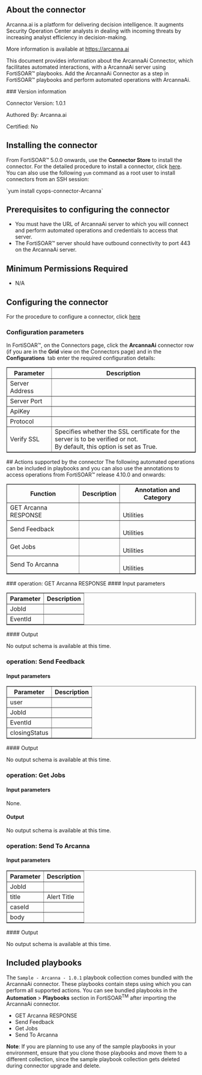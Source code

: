 ## About the connector
Arcanna.ai is a platform for delivering decision intelligence. 
It augments Security Operation Center analysts in dealing with incoming threats by increasing analyst efficiency in decision-making.

More information is available at https://arcanna.ai
<p>This document provides information about the ArcannaAi Connector, which facilitates automated interactions, with a ArcannaAi server using FortiSOAR&trade; playbooks. Add the ArcannaAi Connector as a step in FortiSOAR&trade; playbooks and perform automated operations with ArcannaAi.</p>
### Version information

Connector Version: 1.0.1


Authored By: Arcanna.ai

Certified: No
## Installing the connector
<p>From FortiSOAR&trade; 5.0.0 onwards, use the <strong>Connector Store</strong> to install the connector. For the detailed procedure to install a connector, click <a href="https://docs.fortinet.com/document/fortisoar/0.0.0/installing-a-connector/1/installing-a-connector" target="_top">here</a>.<br>You can also use the following <code>yum</code> command as a root user to install connectors from an SSH session:</p>
`yum install cyops-connector-Arcanna`

## Prerequisites to configuring the connector
- You must have the URL of ArcannaAi server to which you will connect and perform automated operations and credentials to access that server.
- The FortiSOAR&trade; server should have outbound connectivity to port 443 on the ArcannaAi server.

## Minimum Permissions Required
- N/A

## Configuring the connector
For the procedure to configure a connector, click [here](https://docs.fortinet.com/document/fortisoar/0.0.0/configuring-a-connector/1/configuring-a-connector)
### Configuration parameters
<p>In FortiSOAR&trade;, on the Connectors page, click the <strong>ArcannaAi</strong> connector row (if you are in the <strong>Grid</strong> view on the Connectors page) and in the <strong>Configurations&nbsp;</strong> tab enter the required configuration details:&nbsp;</p>
<table border=1><thead><tr><th>Parameter<br></th><th>Description<br></th></tr></thead><tbody><tr><td>Server Address<br></td><td><br>
<tr><td>Server Port<br></td><td><br>
<tr><td>ApiKey<br></td><td><br>
<tr><td>Protocol<br></td><td><br>
<tr><td>Verify SSL<br></td><td>Specifies whether the SSL certificate for the server is to be verified or not. <br/>By default, this option is set as True.<br></td></tr>
</tbody></table>
## Actions supported by the connector
The following automated operations can be included in playbooks and you can also use the annotations to access operations from FortiSOAR&trade; release 4.10.0 and onwards:
<table border=1><thead><tr><th>Function<br></th><th>Description<br></th><th>Annotation and Category<br></th></tr></thead><tbody><tr><td>GET Arcanna RESPONSE<br></td><td><br></td><td> <br/>Utilities<br></td></tr>
<tr><td>Send Feedback<br></td><td><br></td><td> <br/>Utilities<br></td></tr>
<tr><td>Get Jobs<br></td><td><br></td><td> <br/>Utilities<br></td></tr>
<tr><td>Send To Arcanna<br></td><td><br></td><td> <br/>Utilities<br></td></tr>
</tbody></table>
### operation: GET Arcanna RESPONSE
#### Input parameters
<table border=1><thead><tr><th>Parameter<br></th><th>Description<br></th></tr></thead><tbody><tr><td>JobId<br></td><td><br>
</td></tr><tr><td>EventId<br></td><td><br>
</td></tr></tbody></table>
#### Output

 No output schema is available at this time.
### operation: Send Feedback
#### Input parameters
<table border=1><thead><tr><th>Parameter<br></th><th>Description<br></th></tr></thead><tbody><tr><td>user<br></td><td><br>
</td></tr><tr><td>JobId<br></td><td><br>
</td></tr><tr><td>EventId<br></td><td><br>
</td></tr><tr><td>closingStatus<br></td><td><br>
</td></tr></tbody></table>
#### Output

 No output schema is available at this time.
### operation: Get Jobs
#### Input parameters
None.
#### Output

 No output schema is available at this time.
### operation: Send To Arcanna
#### Input parameters
<table border=1><thead><tr><th>Parameter<br></th><th>Description<br></th></tr></thead><tbody><tr><td>JobId<br></td><td><br>
</td></tr><tr><td>title<br></td><td>Alert Title<br>
</td></tr><tr><td>caseId<br></td><td><br>
</td></tr><tr><td>body<br></td><td><br>
</td></tr></tbody></table>
#### Output

 No output schema is available at this time.
## Included playbooks
The `Sample - Arcanna - 1.0.1` playbook collection comes bundled with the ArcannaAi connector. These playbooks contain steps using which you can perform all supported actions. You can see bundled playbooks in the **Automation** > **Playbooks** section in FortiSOAR<sup>TM</sup> after importing the ArcannaAi connector.

- GET Arcanna RESPONSE
- Send Feedback
- Get Jobs
- Send To Arcanna

**Note**: If you are planning to use any of the sample playbooks in your environment, ensure that you clone those playbooks and move them to a different collection, since the sample playbook collection gets deleted during connector upgrade and delete.
